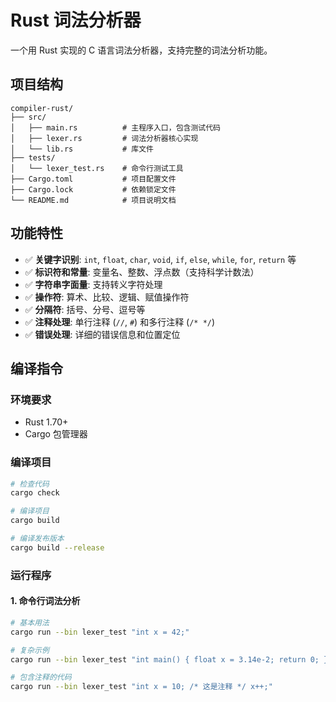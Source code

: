 # Rust 词法分析器

一个用 Rust 实现的 C 语言词法分析器，支持完整的词法分析功能。

## 项目结构

```
compiler-rust/
├── src/
│   ├── main.rs          # 主程序入口，包含测试代码
│   ├── lexer.rs         # 词法分析器核心实现
│   └── lib.rs           # 库文件
├── tests/
│   └── lexer_test.rs    # 命令行测试工具
├── Cargo.toml           # 项目配置文件
├── Cargo.lock           # 依赖锁定文件
└── README.md            # 项目说明文档
```

## 功能特性

- ✅ **关键字识别**: `int`, `float`, `char`, `void`, `if`, `else`, `while`, `for`, `return` 等
- ✅ **标识符和常量**: 变量名、整数、浮点数（支持科学计数法）
- ✅ **字符串字面量**: 支持转义字符处理
- ✅ **操作符**: 算术、比较、逻辑、赋值操作符
- ✅ **分隔符**: 括号、分号、逗号等
- ✅ **注释处理**: 单行注释 (`//`, `#`) 和多行注释 (`/* */`)
- ✅ **错误处理**: 详细的错误信息和位置定位

## 编译指令

### 环境要求
- Rust 1.70+ 
- Cargo 包管理器

### 编译项目
```bash
# 检查代码
cargo check

# 编译项目
cargo build

# 编译发布版本
cargo build --release
```

### 运行程序

#### 1. 命令行词法分析
```bash
# 基本用法
cargo run --bin lexer_test "int x = 42;"

# 复杂示例
cargo run --bin lexer_test "int main() { float x = 3.14e-2; return 0; }"

# 包含注释的代码
cargo run --bin lexer_test "int x = 10; /* 这是注释 */ x++;"
```




